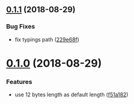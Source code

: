 <a name="0.1.1"></a>
## [0.1.1](https://github.com/rolandjitsu/uid/compare/v0.1.0...v0.1.1) (2018-08-29)


### Bug Fixes

* fix typings path ([229e68f](https://github.com/rolandjitsu/uid/commit/229e68f))



<a name="0.1.0"></a>
# [0.1.0](https://github.com/rolandjitsu/uid/compare/f51a182...v0.1.0) (2018-08-29)


### Features

* use 12 bytes length as default length ([f51a182](https://github.com/rolandjitsu/uid/commit/f51a182))



